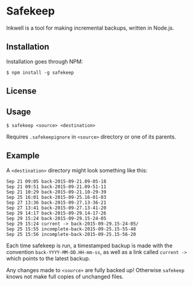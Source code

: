 # Safekeep

Inkwell is a tool for making incremental backups, written in Node.js.

## Installation
Installation goes through NPM:
```
$ npm install -g safekeep
```
## License
## Usage

```
$ safekeep <source> <destination>
```
Requires `.safekeepignore` in `<source>` directory or one of its parents.
## Example

A `<destination>` directory might look something like this:
```
Sep 21 09:05 back-2015-09-21.09-05-18
Sep 21 09:51 back-2015-09-21.09-51-11
Sep 21 10:29 back-2015-09-21.10-29-39
Sep 25 16:01 back-2015-09-25.16-01-03
Sep 27 13:36 back-2015-09-27.13-36-21
Sep 27 13:41 back-2015-09-27.13-41-20
Sep 29 14:17 back-2015-09-29.14-17-26
Sep 29 15:24 back-2015-09-29.15-24-05
Sep 29 15:24 current -> back-2015-09-29.15-24-05/
Sep 25 15:55 incomplete-back-2015-09-25.15-55-48
Sep 25 15:56 incomplete-back-2015-09-25.15-56-20
```
Each time safekeep is run, a timestamped backup is made with the convention `back-YYYY-MM-DD.HH-mm-ss`, as well as a link called `current ->` which points to the latest backup.

Any changes made to `<source>` are fully backed up! Otherwise `safekeep` knows not make full copies of unchanged files.
